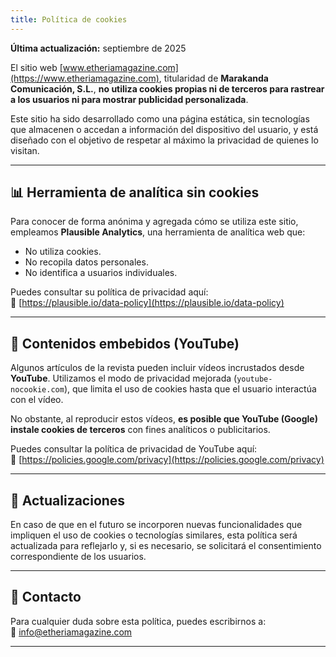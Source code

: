 ```yaml
---
title: Política de cookies
---
```


**Última actualización:** septiembre de 2025

El sitio web [www.etheriamagazine.com](https://www.etheriamagazine.com), titularidad de **Marakanda Comunicación, S.L.**, **no utiliza cookies propias ni de terceros para rastrear a los usuarios ni para mostrar publicidad personalizada**.

Este sitio ha sido desarrollado como una página estática, sin tecnologías que almacenen o accedan a información del dispositivo del usuario, y está diseñado con el objetivo de respetar al máximo la privacidad de quienes lo visitan.

---

## 📊 Herramienta de analítica sin cookies

Para conocer de forma anónima y agregada cómo se utiliza este sitio, empleamos **Plausible Analytics**, una herramienta de analítica web que:

- No utiliza cookies.
- No recopila datos personales.
- No identifica a usuarios individuales.

Puedes consultar su política de privacidad aquí:  
🔗 [https://plausible.io/data-policy](https://plausible.io/data-policy)

---

## 🎥 Contenidos embebidos (YouTube)

Algunos artículos de la revista pueden incluir vídeos incrustados desde **YouTube**. Utilizamos el modo de privacidad mejorada (`youtube-nocookie.com`), que limita el uso de cookies hasta que el usuario interactúa con el vídeo.

No obstante, al reproducir estos vídeos, **es posible que YouTube (Google) instale cookies de terceros** con fines analíticos o publicitarios.

Puedes consultar la política de privacidad de YouTube aquí:  
🔗 [https://policies.google.com/privacy](https://policies.google.com/privacy)

---

## 📝 Actualizaciones

En caso de que en el futuro se incorporen nuevas funcionalidades que impliquen el uso de cookies o tecnologías similares, esta política será actualizada para reflejarlo y, si es necesario, se solicitará el consentimiento correspondiente de los usuarios.

---

## 📩 Contacto

Para cualquier duda sobre esta política, puedes escribirnos a:  
📧 [info@etheriamagazine.com](mailto:info@etheriamagazine.com)

---
